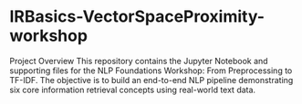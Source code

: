 # IRBasics-VectorSpaceProximity-workshop
Project Overview  This repository contains the Jupyter Notebook and supporting files for the NLP Foundations Workshop: From Preprocessing to TF-IDF. The objective is to build an end-to-end NLP pipeline demonstrating six core information retrieval concepts using real-world text data.
